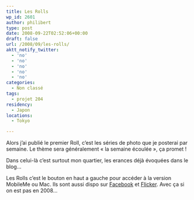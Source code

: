 ```yaml
---
title: Les Rolls
wp_id: 2601
author: philibert
type: post
date: 2008-09-22T02:52:06+00:00
draft: false
url: /2008/09/les-rolls/
aktt_notify_twitter:
  - 'no'
  - 'no'
  - 'no'
  - 'no'
  - 'no'
categories:
  - Non classé
tags:
  - projet 204
residency:
  - Japon
locations:
  - Tokyo

---
```

Alors j&rsquo;ai publié le premier Roll, c&rsquo;est les séries de photo que je posterai par semaine. Le thème sera généralement « la semaine écoulée », ça promet !

Dans celui-là c&rsquo;est surtout mon quartier, les erances déjà évoquées dans le blog&#8230;

Les Rolls c&rsquo;est le bouton en haut a gauche pour accéder à la version MobileMe ou Mac. Ils sont aussi dispo sur <a title="Roll 1 sur Facebook" href="http://www.new.facebook.com/album.php?aid=35112&l=65145&id=569412883" target="_blank">Facebook</a> et <a title="Roll 01" href="http://http://www.flickr.com/photos/26077380@N07/" target="_blank">Flicker</a>. Avec ça si on est pas en 2008&#8230;